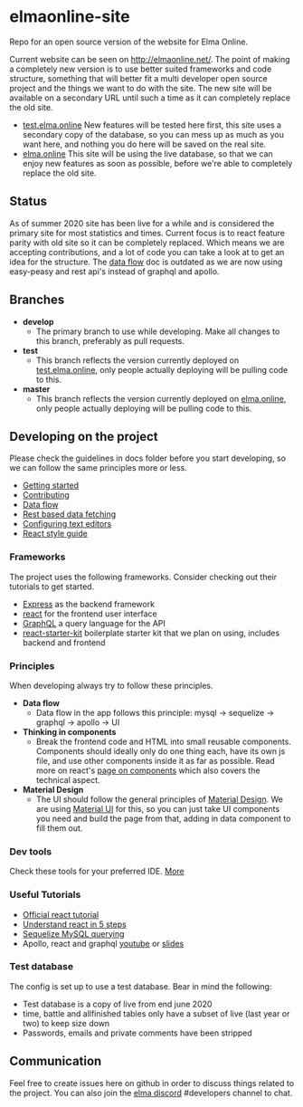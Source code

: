 # elmaonline-site

Repo for an open source version of the website for Elma Online.

Current website can be seen on http://elmaonline.net/. The point of making a completely new version is to use better suited frameworks and code structure, something that will better fit a multi developer open source project and the things we want to do with the site. The new site will be available on a secondary URL until such a time as it can completely replace the old site.

- [test.elma.online](http://test.elma.online) New features will be tested here first, this site uses a secondary copy of the database, so you can mess up as much as you want here, and nothing you do here will be saved on the real site.
- [elma.online](http://elma.online) This site will be using the live database, so that we can enjoy new features as soon as possible, before we're able to completely replace the old site.

## Status

As of summer 2020 site has been live for a while and is considered the primary site for most statistics and times. Current focus is to react feature parity with old site so it can be completely replaced. Which means we are accepting contributions, and a lot of code you can take a look at to get an idea for the structure. The [data flow](./docs/data-flow.md) doc is outdated as we are now using easy-peasy and rest api's instead of graphql and apollo.

## Branches

- **develop**
  - The primary branch to use while developing. Make all changes to this branch, preferably as pull requests.
- **test**
  - This branch reflects the version currently deployed on [test.elma.online](http://test.elma.online), only people actually deploying will be pulling code to this.
- **master**
  - This branch reflects the version currently deployed on [elma.online](http://elma.online), only people actually deploying will be pulling code to this.

## Developing on the project

Please check the guidelines in docs folder before you start developing, so we can follow the same principles more or less.

- [Getting started](./docs/getting-started.md)
- [Contributing](./docs/contributing.md)
- [Data flow](./docs/data-flow.md)
- [Rest based data fetching](./docs/data-fetching.md)
- [Configuring text editors](./docs/how-to-configure-text-editors.md)
- [React style guide](./docs/react-style-guide.md)

### Frameworks

The project uses the following frameworks. Consider checking out their tutorials to get started.

- [Express](http://expressjs.com/) as the backend framework
- [react](https://facebook.github.io/react/) for the frontend user interface
- [GraphQL](https://graphql.org/) a query language for the API
- [react-starter-kit](https://github.com/kriasoft/react-starter-kit) boilerplate starter kit that we plan on using, includes backend and frontend

### Principles

When developing always try to follow these principles.

- **Data flow**
  - Data flow in the app follows this principle: mysql -> sequelize -> graphql -> apollo -> UI
- **Thinking in components**
  - Break the frontend code and HTML into small reusable components. Components should ideally only do one thing each, have its own js file, and use other components inside it as far as possible. Read more on react's [page on components](https://reactjs.org/docs/thinking-in-react.html) which also covers the technical aspect.
- **Material Design**
  - The UI should follow the general principles of [Material Design](https://material.io/guidelines/). We are using [Material UI](https://material-ui.com/) for this, so you can just take UI components you need and build the page from that, adding in data component to fill them out.

### Dev tools

Check these tools for your preferred IDE. [More](./docs/how-to-configure-text-editors.md)

### Useful Tutorials

- [Official react tutorial](https://facebook.github.io/react/tutorial/tutorial.html)
- [Understand react in 5 steps](https://medium.freecodecamp.com/the-5-things-you-need-to-know-to-understand-react-a1dbd5d114a3#.4oloyujg7)
- [Sequelize MySQL querying](http://docs.sequelizejs.com/manual/tutorial/querying.html)
- Apollo, react and graphql [youtube](https://www.youtube.com/watch?v=kXH2dbnHYA0) or [slides](https://speakerdeck.com/mbrochh/using-apollo-with-reactjs-and-graphql)

### Test database

The config is set up to use a test database. Bear in mind the following:

- Test database is a copy of live from end june 2020
- time, battle and allfinished tables only have a subset of live (last year or two) to keep size down
- Passwords, emails and private comments have been stripped

## Communication

Feel free to create issues here on github in order to discuss things related to the project. You can also join the [elma discord](https://discord.gg/j5WMFC6) #developers channel to chat.
